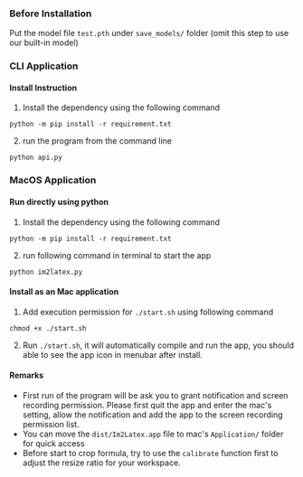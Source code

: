 ### Before Installation

Put the model file `test.pth` under `save_models/` folder (omit this step to use our built-in model)

### CLI Application
#### Install Instruction
1. Install the dependency using the following command
```
python -m pip install -r requirement.txt
```
2. run the program from the command line
```
python api.py
```


### MacOS Application
#### Run directly using python

1. Install the dependency using the following command
```
python -m pip install -r requirement.txt
```
2. run following command in terminal to start the app
```
python im2latex.py
```

#### Install as an Mac application

1. Add execution permission for `./start.sh` using following command
```
chmod +x ./start.sh
```
2. Run `./start.sh`, it will automatically compile and run the app, you should able to see the app icon in menubar after install.

#### Remarks
* First run of the program will be ask you to grant notification and screen recording permission. Please first quit the app and enter the mac's setting, allow the notification and add the app to the screen recording permission list.
* You can move the `dist/Im2Latex.app` file to mac's `Application/` folder for quick access
* Before start to crop formula, try to use the `calibrate` function first to adjust the resize ratio for your workspace.
